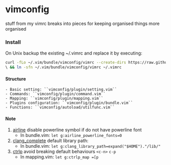 # vimconfig
stuff from my vimrc breaks into pieces for keeping organised things more organised

### Install
On Unix backup the existing ~/.vimrc and replace it by executing:
```sh
curl -fLo ~/.vim/bundle/vimconfig/vimrc --create-dirs https://raw.githubusercontent.com/iiey/vimconfig/master/vimrc 
\ && ln -sfn ~/.vim/bundle/vimconfig/vimrc ~/.vimrc
```
#### Structure
    - Basic setting: ``vimconfig/plugin/setting.vim``
    - Commands: ``vimconfig/plugin/command.vim``
    - Mapping: ``vimconfig/plugin/mapping.vim``
    - Plugins configuration: ``vimconfig/plugin/bundle.vim``
    - Functions: ``vimconfig/autoload/utilfunc.vim``

#### Note
1. [airline](https://github.com/vim-airline/vim-airline) disable powerline symbol if do not have powerline font
    - In bundle.vim: ``let g:airline_powerline_fonts=0``
1. [clang_complete](https://github.com/Rip-Rip/clang_complete) default library path:
    - In bundle.vim: ``let g:clang_library_path=expand("$HOME")."/lib/"``
1.  [ctrlp](https://github.com/ctrlpvim/ctrlp.vim) avoid breaking default behaviours ``<c-n>`` ``c-p``
    - In mapping.vim: ``let g:ctrlp_map =[p``
